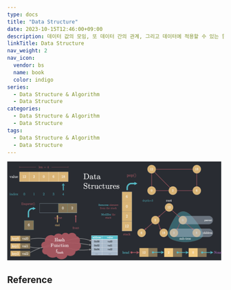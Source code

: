 ```yaml
---
type: docs
title: "Data Structure"
date: 2023-10-15T12:46:00+09:00
description: 데이터 값의 모임, 또 데이터 간의 관계, 그리고 데이터에 적용할 수 있는 함수나 명령
linkTitle: Data Structure
nav_weight: 2
nav_icon:
  vendor: bs
  name: book
  color: indigo
series:
  - Data Structure & Algorithm
  - Data Structure
categories:
  - Data Structure & Algorithm
  - Data Structure
tags:
  - Data Structure & Algorithm
  - Data Structure
---
```


![Data Structures](data-structures.png#center)

## Reference

